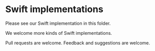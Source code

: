 # Swift implementations

Please see our Swift implementation in this folder.

We welcome more kinds of Swift implementations.

Pull requests are welcome. Feedback and suggestions are welcome.
